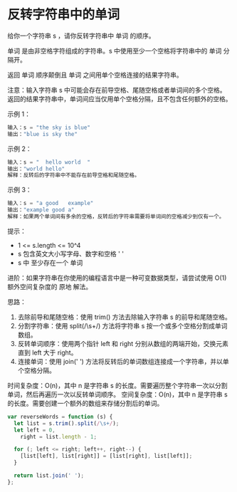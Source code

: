 # 反转字符串中的单词

给你一个字符串 s ，请你反转字符串中 单词 的顺序。

单词 是由非空格字符组成的字符串。s 中使用至少一个空格将字符串中的 单词 分隔开。

返回 单词 顺序颠倒且 单词 之间用单个空格连接的结果字符串。

注意：输入字符串 s 中可能会存在前导空格、尾随空格或者单词间的多个空格。返回的结果字符串中，单词间应当仅用单个空格分隔，且不包含任何额外的空格。

示例 1：

```javascript
输入：s = "the sky is blue"
输出："blue is sky the"
```

示例 2：

```javascript
输入：s = "  hello world  "
输出："world hello"
解释：反转后的字符串中不能存在前导空格和尾随空格。
```

示例 3：

```javascript
输入：s = "a good   example"
输出："example good a"
解释：如果两个单词间有多余的空格，反转后的字符串需要将单词间的空格减少到仅有一个。
```

提示：

- 1 <= s.length <= 10^4
- s 包含英文大小写字母、数字和空格 ' '
- s 中 至少存在一个 单词

进阶：如果字符串在你使用的编程语言中是一种可变数据类型，请尝试使用 O(1) 额外空间复杂度的 原地 解法。

思路：

1. 去除前导和尾随空格：使用 trim() 方法去除输入字符串 s 的前导和尾随空格。
2. 分割字符串：使用 split(/\s+/) 方法将字符串 s 按一个或多个空格分割成单词数组。
3. 反转单词顺序：使用两个指针 left 和 right 分别从数组的两端开始，交换元素直到 left 大于 right。
4. 连接单词：使用 join(' ') 方法将反转后的单词数组连接成一个字符串，并以单个空格分隔。

时间复杂度：O(n)，其中 n 是字符串 s 的长度。需要遍历整个字符串一次以分割单词，然后再遍历一次以反转单词顺序。
空间复杂度：O(n)，其中 n 是字符串 s 的长度。需要创建一个额外的数组来存储分割后的单词。

```js
var reverseWords = function (s) {
  let list = s.trim().split(/\s+/);
  let left = 0,
    right = list.length - 1;

  for (; left <= right; left++, right--) {
    [list[left], list[right]] = [list[right], list[left]];
  }

  return list.join(' ');
};
```
